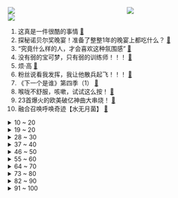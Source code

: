 <div >
	<a style="float:left;width:55%;" href = "https://github.com/anuraghazra/github-readme-stats">
	 <img src = "https://github-readme-stats.vercel.app/api?username=iuuuuuaena&theme=buefy&show_icons=true"/>
	</a>
	<a  style="float:right;width:45%" href = "https://github.com/anuraghazra/github-readme-stats">
	 <img  src="https://github-readme-stats.vercel.app/api/top-langs/?username=anuraghazra&layout=compact"/>
	</a>
	</div>

[![](https://img.shields.io/badge/jxd-@jxdgogogo.xyz-yellowgreen.svg)](https://www.jxdgogogo.xyz)<br>
1. 这真是一件很酷的事情 [:link:](//www.bilibili.com/video/BV1c14y1T79D) <br>
2. 探秘诺贝尔奖晚宴！准备了整整1年的晚宴上都吃什么？ [:link:](//www.bilibili.com/video/BV1EK411678n) <br>
3. “究竟什么样的人，才会喜欢这种氛围感” [:link:](//www.bilibili.com/video/BV1F8411V7MG) <br>
4. 没有弱的宝可梦，只有弱的训练师！！！ [:link:](//www.bilibili.com/video/BV1re4y1T7Fr) <br>
5. 烦·高 [:link:](//www.bilibili.com/video/BV1GP411T7nN) <br>
6. 粉丝说看我发挥，我让他散兵起飞！！！ [:link:](//www.bilibili.com/video/BV1pG411K7MK) <br>
7. 《下一个是谁》第四季（1） [:link:](//www.bilibili.com/video/BV128411G7by) <br>
8. 喉咙不舒服，咳嗽，试试这么按！ [:link:](//www.bilibili.com/video/BV1Pg411n7P9) <br>
9. 23首爆火的欧美破亿神曲大串烧！ [:link:](//www.bilibili.com/video/BV1z44y1m7A7) <br>
10. 融合召唤呼唤奇迹【水无月菌】 [:link:](//www.bilibili.com/video/BV1T44y1U72N) <br>
<details>
<summary>10 ~ 20</summary>

11. EXO《Don't fight the feeling》MV [:link:](//www.bilibili.com/video/BV1te411P7Wa) <br>
12. 【装机教程】全网最好的装机教程，没有之一 [:link:](//www.bilibili.com/video/BV1BG4y137mG) <br>
13. 【原神】所有角色换成流浪者(散兵)大招，踹你！ [:link:](//www.bilibili.com/video/BV1DW4y1g7fR) <br>
14. 男朋友？ 癞蛤蟆罢了 [:link:](//www.bilibili.com/video/BV1F8411V7sa) <br>
15. 《暖暖与美梦神》先导片发布，与暖暖一起梦境冒险。 [:link:](//www.bilibili.com/video/BV12g411J7Hs) <br>
16. 统计2700位头部UP主的数据，我发现了什么秘密？ [:link:](//www.bilibili.com/video/BV1T84y1t7XS) <br>
17. 《我是内个内个内个___》 [:link:](//www.bilibili.com/video/BV1dG4y137wn) <br>
18. 当年4399上的发泄神作，真实结局竟如此阴暗 [:link:](//www.bilibili.com/video/BV1944y1m78G) <br>
19. 小米13性能分析：骁龙8Gen2能效不错！ [:link:](//www.bilibili.com/video/BV1RP4y1S77y) <br>
</details>
<details>
<summary>19 ~ 20</summary>

20. VR、新能源、星际文明，钱学森的预言有多强？【钱学森下】【正经比比】 [:link:](//www.bilibili.com/video/BV1U14y1K7Ko) <br>
21. 压力怪给老子死 [:link:](//www.bilibili.com/video/BV19R4y1r73j) <br>
22. 挑战买光必胜客店里所有的单品，要花多少钱？结算发现要破产了！ [:link:](//www.bilibili.com/video/BV1g84y1t73u) <br>
23. 母爱真的太伟大了 [:link:](//www.bilibili.com/video/BV1fG4y137sa) <br>
24. 都什么年代，谁还当传统天蓬元帅？！！ [:link:](//www.bilibili.com/video/BV1AG411M7Nq) <br>
25. 他们只是演了一个故事，走不出的是我们 [:link:](//www.bilibili.com/video/BV1i44y1m7to) <br>
26. 《无间道》凭什么能封神20年？20000字细节解读带你看懂经典！ [:link:](//www.bilibili.com/video/BV1ae411P74Q) <br>
27. 当我穿上老婆婆的衣服去奶奶家，最后笑的站不来了 [:link:](//www.bilibili.com/video/BV1kP411M7fv) <br>
28. 第一次挽救生命，是什么体验 [:link:](//www.bilibili.com/video/BV1FG411K7Cd) <br>
</details>
<details>
<summary>28 ~ 30</summary>

29. 大咖请客 厨子联动 [:link:](//www.bilibili.com/video/BV11R4y1r71z) <br>
30. 假如龙哥给流浪者配音 [:link:](//www.bilibili.com/video/BV1z8411V7hZ) <br>
31. 课 堂 请 勿 对 对 子【后宫篇】 ！！！ [:link:](//www.bilibili.com/video/BV1wR4y1y7uC) <br>
32. 你们要的《巴啦啦小魔仙》改古风，这次是李白专场！ [:link:](//www.bilibili.com/video/BV1g84y1t7tC) <br>
33. 卡塔尔最贵VIP球票体验！世界杯自助餐吃什么？现场看梅西进4强！ [:link:](//www.bilibili.com/video/BV16W4y1M7kR) <br>
34. 帝后两不疑 [:link:](//www.bilibili.com/video/BV1CW4y1M7fX) <br>
35. 用奇怪的方式打开《三体》！ [:link:](//www.bilibili.com/video/BV1iW4y1M7Tr) <br>
36. 平底锅➕火箭筒=？？？【汽油桶快乐阴人流#19】 [:link:](//www.bilibili.com/video/BV1w14y1T7QQ) <br>
37. 《原神》散兵/流浪者「赐我一梦，但该醒了」 [:link:](//www.bilibili.com/video/BV1DV4y1w78g) <br>
</details>
<details>
<summary>37 ~ 40</summary>

38. 花7天做一块肉！进来感受什么叫放纵！ [:link:](//www.bilibili.com/video/BV1QV4y1A78n) <br>
39. 这桥...…真的不能再贪了！！ [:link:](//www.bilibili.com/video/BV1y24y1Q7zy) <br>
40. 你能够得着这树枝  我算你厉害！ [:link:](//www.bilibili.com/video/BV1q24y1k7pA) <br>
41. 现场见证 "库里汤神合砍66分" 勇士大胜凯尔特人！重演总决赛剧情！ [:link:](//www.bilibili.com/video/BV1DV4y1w7ZE) <br>
42. 我被造黄谣后 “火遍全网” [:link:](//www.bilibili.com/video/BV1KV4y1N7Pf) <br>
43. 拍卖级别的超大野生大黄鱼，号称海中金条，破纪录试吃啊 [:link:](//www.bilibili.com/video/BV1TD4y1e7Vq) <br>
44. 黑金鲍、帝王鲑、极品和牛...全都畅吃？！1288元/位自助到底值不值？ [:link:](//www.bilibili.com/video/BV1R44y1S7vM) <br>
45. 妈妈对不起, 我想把他对我做的事情说出来 [:link:](//www.bilibili.com/video/BV1HD4y1a7c6) <br>
46. 传说中的淡水鱼翅做一碗就要耗费上百个鱼头？这吃法也太离谱了吧？ [:link:](//www.bilibili.com/video/BV1TM411z7Xm) <br>
</details>
<details>
<summary>46 ~ 50</summary>

47. “众 神 归 位 ！” [:link:](//www.bilibili.com/video/BV1DV4y1P7Sf) <br>
48. 花钱买个游戏，偷装文件还只让玩一次？！ [:link:](//www.bilibili.com/video/BV1H8411V7zY) <br>
49. 广东冬天的仪式感！ [:link:](//www.bilibili.com/video/BV16g411n7GA) <br>
50. 【轰】又到了南方人看雪，北方人看南方人的季节 [:link:](//www.bilibili.com/video/BV19V4y1P7LC) <br>
51. 历时60天，我造出了正机之神！ [:link:](//www.bilibili.com/video/BV1xM411z7L7) <br>
52. 无力 [:link:](//www.bilibili.com/video/BV168411577F) <br>
53. 南方人冬季骑行东北，零下十度在废弃铁皮房里煮饺子吃，目前感觉良好 [:link:](//www.bilibili.com/video/BV16R4y1r7wz) <br>
54. 我的豚鼠品牌终于出来啦！！！！ [:link:](//www.bilibili.com/video/BV1sD4y1a7Zv) <br>
55. 当我带爸妈去拍婚纱照 [:link:](//www.bilibili.com/video/BV16D4y1a7fb) <br>
</details>
<details>
<summary>55 ~ 60</summary>

56. 迪卢克 只用登龙斩 一血无伤雷电将军，但是手机版！ [:link:](//www.bilibili.com/video/BV1TG411M7VA) <br>
57. 十元贫穷料理再升级，十道大餐让你月底不再勒腰带 [:link:](//www.bilibili.com/video/BV1e24y1Q7mT) <br>
58. 代课老师：我为张涛承受得太多了 [:link:](//www.bilibili.com/video/BV1QW4y1g7Zy) <br>
59. 托尼老师的钢铁战衣，能拿几个诺贝尔奖?【司徒之脑洞】 [:link:](//www.bilibili.com/video/BV13W4y1u7nZ) <br>
60. 看到这一幕，谁还忍心拉绳子！ [:link:](//www.bilibili.com/video/BV118411V7MV) <br>
61. 江湖传言一口锅就能做的甜品，整一下？ [:link:](//www.bilibili.com/video/BV1AV4y1N7M3) <br>
62. 区区致命伤而已【原神】 [:link:](//www.bilibili.com/video/BV1d24y1Q7U7) <br>
63. 馒头：早知道烂馒头场里了 [:link:](//www.bilibili.com/video/BV19v4y1X7ei) <br>
64. 【TF家族】《一起去做的N件事》第九件事：一起来meeting！ [:link:](//www.bilibili.com/video/BV1t14y1T7a7) <br>
</details>
<details>
<summary>64 ~ 70</summary>

65. 童年噩梦成真了！托马斯小火车疯狂追杀我！ [:link:](//www.bilibili.com/video/BV1HD4y1a7cP) <br>
66. 刚结婚2个月老公就没状态了，怎么办啊？ [:link:](//www.bilibili.com/video/BV1nM411U7gQ) <br>
67. 又一被中国年轻人吹捧的网红翻车，戳穿了新型割韭菜骗局 [:link:](//www.bilibili.com/video/BV18V4y1P7af) <br>
68. 网红界的一股清流，一个纯粹的人，一个行动的巨人 [:link:](//www.bilibili.com/video/BV1cv4y1R7Mf) <br>
69. 【传染病简史2】梅毒：千变万化，伪装成诸多疾病的花柳病 [:link:](//www.bilibili.com/video/BV1de411A7Lx) <br>
70. 这下不得不玩原神了...【P11 一口气全跑完】【4K 60】 [:link:](//www.bilibili.com/video/BV1QV4y1w7LX) <br>
71. 擎天柱变身全过程 [:link:](//www.bilibili.com/video/BV18v4y1R79a) <br>
72. 我在支教的时候，看到了很多天真幼稚的事情，却带来深深的感触… [:link:](//www.bilibili.com/video/BV168411G7s2) <br>
73. 【鱼肉肉】这么可爱真是抱歉 甜甜圈~ [:link:](//www.bilibili.com/video/BV1j84y1r7wt) <br>
</details>
<details>
<summary>73 ~ 80</summary>

74. 网络热门“智熄”视频鉴定 ㉙ [:link:](//www.bilibili.com/video/BV1gg411n7kT) <br>
75. 【原神手书】散兵「 荣耀向我俯首」 [:link:](//www.bilibili.com/video/BV18d4y1e7NK) <br>
76. 流浪者：我的痛楚你们懂吗啊啊啊！！！ [:link:](//www.bilibili.com/video/BV1aK41197Go) <br>
77. 深夜落地东北，马上来一套烤肉配泡面！ [:link:](//www.bilibili.com/video/BV1Ce411P7bR) <br>
78. 深度|| 丞相作为“三国奶王”的治国才能有多被低估？ [:link:](//www.bilibili.com/video/BV1WK41197GK) <br>
79. ⚠️前方高能！别眨眼！带你感受天花板级的打戏盛宴！ [:link:](//www.bilibili.com/video/BV1K44y1D7xU) <br>
80. 游戏中的女性角色，动作风格差距好大呀…… [:link:](//www.bilibili.com/video/BV1t84y1t7nP) <br>
81. 《我家猫会托马斯回旋》 [:link:](//www.bilibili.com/video/BV1A8411V7Pb) <br>
82. “请用你现有的文化描述此景” [:link:](//www.bilibili.com/video/BV17P4y1X7Kq) <br>
</details>
<details>
<summary>82 ~ 90</summary>

83. 米哈游35亿砸原神 腾讯网易终于认输了？ [:link:](//www.bilibili.com/video/BV12D4y1h7QK) <br>
84. 【闹腾男孩KC】不是全国都这样的吗？ [:link:](//www.bilibili.com/video/BV1HD4y1a756) <br>
85. 原来UP主们做了这么多免费神器？！建议火速收藏！！ [:link:](//www.bilibili.com/video/BV1nP411T7kx) <br>
86. 程咬金：我主打的就是赵怀真 [:link:](//www.bilibili.com/video/BV15e4y1M7Sz) <br>
87. 不提“死”字，该如何满分描写“死亡”？建议全文背诵。 [:link:](//www.bilibili.com/video/BV1kG4y137cW) <br>
88. 大家是不是都提前返乡放假在家了呢？ [:link:](//www.bilibili.com/video/BV1KD4y1a7vb) <br>
89. 年终福利劲爆来袭！！！彪哥准备了10条整腿 200斤中方回馈粉丝 以感谢朋友们一路的支持与陪伴！ [:link:](//www.bilibili.com/video/BV1NV4y1A7ub) <br>
90. 复刻夜市摊19元一份的牛排，80元买8块，实现牛排自由，太爽了 [:link:](//www.bilibili.com/video/BV19V4y1w75j) <br>
91. 第一个发明麦芽糖的人究竟经历了什么！ [:link:](//www.bilibili.com/video/BV1YK41167ic) <br>
</details>
<details>
<summary>91 ~ 100</summary>

92. 春节反催婚小妙招！ [:link:](//www.bilibili.com/video/BV1k24y1Q7yi) <br>
93. 这些年我们都误解它了！ [:link:](//www.bilibili.com/video/BV1bv4y1R79D) <br>
94. 【1000部动漫混剪】我们遥远的不是距离,而是次元！！！ [:link:](//www.bilibili.com/video/BV1b24y1Q7aC) <br>
95. 关于无障碍通道的事，物理课应该讲的很清楚，就杠上了 [:link:](//www.bilibili.com/video/BV1c44y1U74p) <br>
96. 当我把666片落叶做成高定裙！ [:link:](//www.bilibili.com/video/BV128411V7Tu) <br>
97. 今儿去打卡美国人看球最爱吃的食物炸鸡！! [:link:](//www.bilibili.com/video/BV16P411K7pG) <br>
98. 绑架远光狗 [:link:](//www.bilibili.com/video/BV1GM411z7du) <br>
99. 是你在校门口最爱吃的吗？ [:link:](//www.bilibili.com/video/BV1YG4y137RL) <br>
100. 《Bloom Up》🌺暖暖十周年纪念曲MV 正式上线！ [:link:](//www.bilibili.com/video/BV1d14y1K7zx) <br>
</details>
